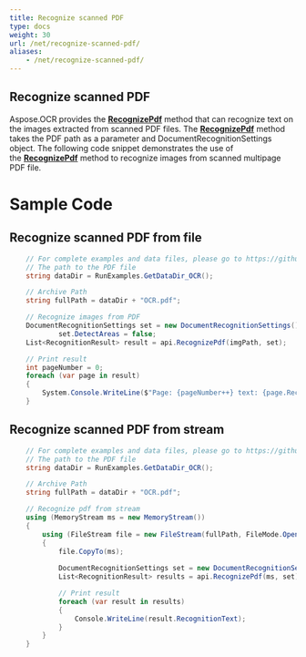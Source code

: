 ```yaml
---
title: Recognize scanned PDF
type: docs
weight: 30
url: /net/recognize-scanned-pdf/
aliases:
    - /net/recognize-scanned-pdf/
---
```


## Recognize scanned PDF

Aspose.OCR provides the [**RecognizePdf**](https://reference.aspose.com/ocr/net/aspose.ocr/asposeocr/methods/recognizepdf) method that can recognize text on the images extracted from scanned PDF files. The [**RecognizePdf**](https://reference.aspose.com/ocr/net/aspose.ocr/asposeocr/methods/recognizepdf) method 
takes the PDF path as a parameter and DocumentRecognitionSettings object. 
The following code snippet demonstrates the use of the [**RecognizePdf**](https://reference.aspose.com/ocr/net/aspose.ocr/asposeocr/methods/recognizepdf) method to recognize images from scanned multipage PDF file.

# Sample Code 

## Recognize scanned PDF from file

```csharp
	// For complete examples and data files, please go to https://github.com/aspose-ocr/Aspose.OCR-for-.NET
	// The path to the PDF file
	string dataDir = RunExamples.GetDataDir_OCR();

	// Archive Path
	string fullPath = dataDir + "OCR.pdf";

	// Recognize images from PDF           
	DocumentRecognitionSettings set = new DocumentRecognitionSettings();
            set.DetectAreas = false;
    List<RecognitionResult> result = api.RecognizePdf(imgPath, set);

	// Print result
	int pageNumber = 0;
    foreach (var page in result)
    {                
        System.Console.WriteLine($"Page: {pageNumber++} text: {page.RecognitionText}");
    }
```

## Recognize scanned PDF from stream

```csharp
	// For complete examples and data files, please go to https://github.com/aspose-ocr/Aspose.OCR-for-.NET
	// The path to the PDF file
	string dataDir = RunExamples.GetDataDir_OCR();

	// Archive Path
	string fullPath = dataDir + "OCR.pdf";

  	// Recognize pdf from stream           
	using (MemoryStream ms = new MemoryStream())
	{
		using (FileStream file = new FileStream(fullPath, FileMode.Open, FileAccess.Read))
		{
			file.CopyTo(ms);
	 
			DocumentRecognitionSettings set = new DocumentRecognitionSettings();
			List<RecognitionResult> results = api.RecognizePdf(ms, set);     

            // Print result
			foreach (var result in results)
			{
				Console.WriteLine(result.RecognitionText);
			}
		}
	}
```

